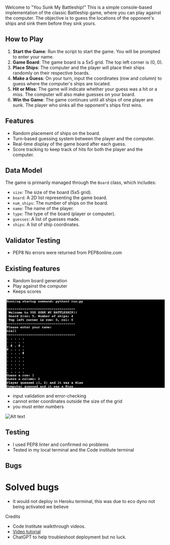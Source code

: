 Welcome to "You Sunk My Battleship!" This is a simple console-based implementation of the classic Battleship game, where you can play against the computer. The objective is to guess the locations of the opponent's ships and sink them before they sink yours.

## How to Play

1. **Start the Game**: Run the script to start the game. You will be prompted to enter your name.
2. **Game Board**: The game board is a 5x5 grid. The top left corner is (0, 0).
3. **Place Ships**: The computer and the player will place their ships randomly on their respective boards.
4. **Make a Guess**: On your turn, input the coordinates (row and column) to guess where the computer's ships are located.
5. **Hit or Miss**: The game will indicate whether your guess was a hit or a miss. The computer will also make guesses on your board.
6. **Win the Game**: The game continues until all ships of one player are sunk. The player who sinks all the opponent's ships first wins.

## Features

- Random placement of ships on the board.
- Turn-based guessing system between the player and the computer.
- Real-time display of the game board after each guess.
- Score tracking to keep track of hits for both the player and the computer.

## Data Model

The game is primarily managed through the `Board` class, which includes:

- `size`: The size of the board (5x5 grid).
- `board`: A 2D list representing the game board.
- `num_ships`: The number of ships on the board.
- `name`: The name of the player.
- `type`: The type of the board (player or computer).
- `guesses`: A list of guesses made.
- `ships`: A list of ship coordinates.


## Validator Testing
- PEP8
No errors were returned from PEP8online.com

## Existing features
- Random board generation
- Play against the computer
- Keeps scores

![Alt text](battleship.png)

- input validation and error-checking
- cannot enter coordinates outside the size of the grid
- you must enter numbers

![Alt text](invalidinput.png) 

## Testing
- I used PEP8 linter and confirmed no problems
- Tested in my local terminal and the Code institute terminal

## Bugs
# Solved bugs
- It would not deploy in Heroku terminal, this was due to eco dyno not being activated we believe

Credits
- Code Institute walkthrough videos.
- [Video tutorial](https://www.youtube.com/watch?v=tF1WRCrd_HQ&t=6s)
- ChatGPT to help troubleshoot deployment but no luck.